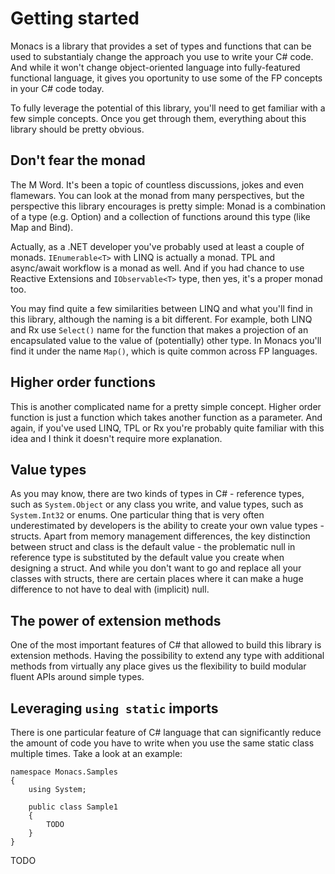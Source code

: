 # Getting started

Monacs is a library that provides a set of types and functions that can be used to substantialy change the approach you use to write your C# code. And while it won't change object-oriented language into fully-featured functional language, it gives you oportunity to use some of the FP concepts in your C# code today.

To fully leverage the potential of this library, you'll need to get familiar with a few simple concepts. Once you get through them, everything about this library should be pretty obvious.

## Don't fear the monad
The M Word. It's been a topic of countless discussions, jokes and even flamewars. You can look at the monad from many perspectives, but the perspective this library encourages is pretty simple: Monad is a combination of a type (e.g. Option) and a collection of functions around this type (like Map and Bind).

Actually, as a .NET developer you've probably used at least a couple of monads. `IEnumerable<T>` with LINQ is actually a monad. TPL and async/await workflow is a monad as well. And if you had chance to use Reactive Extensions and `IObservable<T>` type, then yes, it's a proper monad too.

You may find quite a few similarities between LINQ and what you'll find in this library, although the naming is a bit different. For example, both LINQ and Rx use `Select()` name for the function that makes a projection of an encapsulated value to the value of (potentially) other type. In Monacs you'll find it under the name `Map()`, which is quite common across FP languages.

## Higher order functions
This is another complicated name for a pretty simple concept. Higher order function is just a function which takes another function as a parameter. And again, if you've used LINQ, TPL or Rx you're probably quite familiar with this idea and I think it doesn't require more explanation.

## Value types
As you may know, there are two kinds of types in C# - reference types, such as `System.Object` or any class you write, and value types, such as `System.Int32` or enums. One particular thing that is very often underestimated by developers is the ability to create your own value types - structs. Apart from memory management differences, the key distinction between struct and class is the default value - the problematic null in reference type is substituted by the default value you create when designing a struct. And while you don't want to go and replace all your classes with structs, there are certain places where it can make a huge difference to not have to deal with (implicit) null.

## The power of extension methods
One of the most important features of C# that allowed to build this library is extension methods. Having the possibility to extend any type with additional methods from virtually any place gives us the flexibility to build modular fluent APIs around simple types.

## Leveraging `using static` imports
There is one particular feature of C# language that can significantly reduce the amount of code you have to write when you use the same static class multiple times. Take a look at an example:

    namespace Monacs.Samples
    {
        using System;
        
        public class Sample1
        {
            TODO
        }
    }

TODO